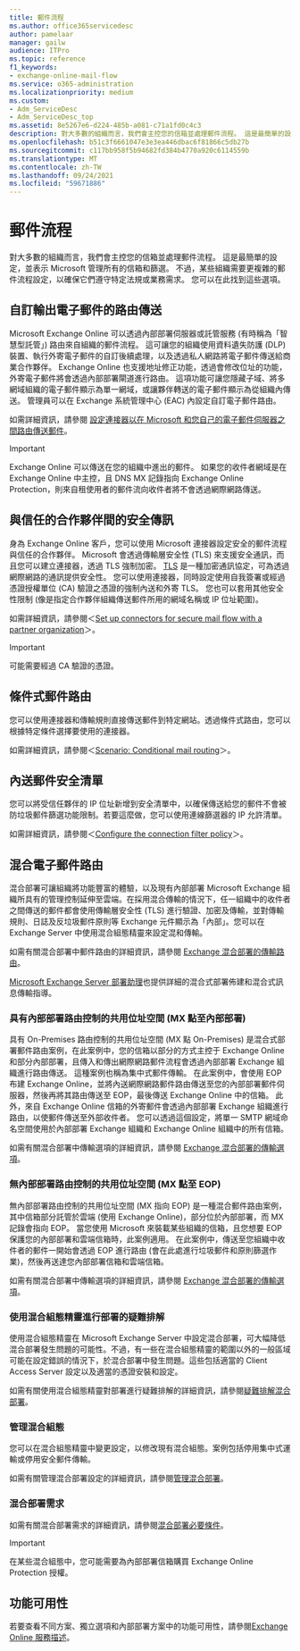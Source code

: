 ```yaml
---
title: 郵件流程
ms.author: office365servicedesc
author: pamelaar
manager: gailw
audience: ITPro
ms.topic: reference
f1_keywords:
- exchange-online-mail-flow
ms.service: o365-administration
ms.localizationpriority: medium
ms.custom:
- Adm_ServiceDesc
- Adm_ServiceDesc_top
ms.assetid: 8e5267e6-d224-485b-a081-c71a1fd0c4c3
description: 對大多數的組織而言，我們會主控您的信箱並處理郵件流程。 這是最簡單的設定，並表示 Microsoft 管理所有的信箱和篩選。 不過，某些組織需要更複雜的郵件流程設定，以確保它們遵守特定法規或業務需求。 您可以在此找到這些選項。
ms.openlocfilehash: b51c3f6661047e3e3ea446dbac6f81866c5db27b
ms.sourcegitcommit: c117bb958f5b94682fd384b4770a920c6114559b
ms.translationtype: MT
ms.contentlocale: zh-TW
ms.lasthandoff: 09/24/2021
ms.locfileid: "59671886"
---
```

# <a name="mail-flow"></a>郵件流程

對大多數的組織而言，我們會主控您的信箱並處理郵件流程。 這是最簡單的設定，並表示 Microsoft 管理所有的信箱和篩選。 不過，某些組織需要更複雜的郵件流程設定，以確保它們遵守特定法規或業務需求。 您可以在此找到這些選項。 
  
## <a name="custom-routing-of-outbound-email"></a>自訂輸出電子郵件的路由傳送

Microsoft Exchange Online 可以透過內部部署伺服器或託管服務 (有時稱為「智慧型託管」) 路由來自組織的郵件流程。 這可讓您的組織使用資料遺失防護 (DLP) 裝置、執行外寄電子郵件的自訂後續處理，以及透過私人網路將電子郵件傳送給商業合作夥伴。 Exchange Online 也支援地址修正功能，透過會修改位址的功能，外寄電子郵件將會透過內部部署閘道進行路由。 這項功能可讓您隱藏子域、將多網域組織的電子郵件顯示為單一網域，或讓夥伴轉送的電子郵件顯示為從組織內傳送。 管理員可以在 Exchange 系統管理中心 (EAC) 內設定自訂電子郵件路由。
  
如需詳細資訊，請參閱 [設定連接器以在 Microsoft 和您自己的電子郵件伺服器之間路由傳送郵件](/exchange/mail-flow-best-practices/use-connectors-to-configure-mail-flow/set-up-connectors-to-route-mail)。
  
> [!IMPORTANT]
> Exchange Online 可以傳送在您的組織中進出的郵件。 如果您的收件者網域是在 Exchange Online 中主控，且 DNS MX 記錄指向 Exchange Online Protection，則來自租使用者的郵件流向收件者將不會透過網際網路傳送。
  
## <a name="secure-messaging-with-a-trusted-partner"></a>與信任的合作夥伴間的安全傳訊

身為 Exchange Online 客戶，您可以使用 Microsoft 連接器設定安全的郵件流程與信任的合作夥伴。 Microsoft 會透過傳輸層安全性 (TLS) 來支援安全通訊，而且您可以建立連接器，透過 TLS 強制加密。 [TLS](/office365/securitycompliance/exchange-online-uses-tls-to-secure-email-connections) 是一種加密通訊協定，可為透過網際網路的通訊提供安全性。 您可以使用連接器，同時設定使用自我簽署或經過憑證授權單位 (CA) 驗證之憑證的強制內送和外寄 TLS。 您也可以套用其他安全性限制 (像是指定合作夥伴組織傳送郵件所用的網域名稱或 IP 位址範圍)。 
  
如需詳細資訊，請參閱＜[Set up connectors for secure mail flow with a partner organization](/exchange/mail-flow-best-practices/use-connectors-to-configure-mail-flow/set-up-connectors-for-secure-mail-flow-with-a-partner)＞。
  
> [!IMPORTANT]
> 可能需要經過 CA 驗證的憑證。 
  
## <a name="conditional-mail-routing"></a>條件式郵件路由

您可以使用連接器和傳輸規則直接傳送郵件到特定網站。透過條件式路由，您可以根據特定條件選擇要使用的連接器。
  
如需詳細資訊，請參閱＜[Scenario: Conditional mail routing](/exchange/mail-flow-best-practices/use-connectors-to-configure-mail-flow/conditional-mail-routing)＞。
  
## <a name="incoming-mail-safe-list"></a>內送郵件安全清單

您可以將受信任夥伴的 IP 位址新增到安全清單中，以確保傳送給您的郵件不會被防垃圾郵件篩選功能限制。若要這麼做，您可以使用連線篩選器的 IP 允許清單。
  
如需詳細資訊，請參閱＜[Configure the connection filter policy](/office365/SecurityCompliance/configure-the-connection-filter-policy)＞。
  
## <a name="hybrid-email-routing"></a>混合電子郵件路由

混合部署可讓組織將功能豐富的體驗，以及現有內部部署 Microsoft Exchange 組織所具有的管理控制延伸至雲端。在採用混合傳輸的情況下，任一組織中的收件者之間傳送的郵件都會使用傳輸層安全性 (TLS) 進行驗證、加密及傳輸，並對傳輸規則、日誌及反垃圾郵件原則等 Exchange 元件顯示為「內部」。您可以在 Exchange Server 中使用混合組態精靈來設定混和傳輸。
  
如需有關混合部署中郵件路由的詳細資訊，請參閱 [Exchange 混合部署的傳輸路由](/exchange/transport-routing)。
  
[Microsoft Exchange Server 部署助理](/exchange/exchange-deployment-assistant)也提供詳細的混合式部署佈建和混合式訊息傳輸指導。 
  
### <a name="shared-address-space-with-on-premises-routing-control-mx-points-to-on-premises"></a>具有內部部署路由控制的共用位址空間 (MX 點至內部部署)

具有 On-Premises 路由控制的共用位址空間 (MX 點 On-Premises) 是混合式部署郵件路由案例，在此案例中，您的信箱以部分的方式主控于 Exchange Online 和部分內部部署，且傳入和傳出網際網路郵件流程會透過內部部署 Exchange 組織進行路由傳送。 這種案例也稱為集中式郵件傳輸。 在此案例中，會使用 EOP 布建 Exchange Online，並將內送網際網路郵件路由傳送至您的內部部署郵件伺服器，然後再將其路由傳送至 EOP，最後傳送 Exchange Online 中的信箱。 此外，來自 Exchange Online 信箱的外寄郵件會透過內部部署 Exchange 組織進行路由，以使郵件傳送至外部收件者。 您可以透過這個設定，將單一 SMTP 網域命名空間使用於內部部署 Exchange 組織和 Exchange Online 組織中的所有信箱。 
  
如需有關混合部署中傳輸選項的詳細資訊，請參閱 [Exchange 混合部署的傳輸選項](/exchange/transport-options)。
  
### <a name="shared-address-space-without-on-premises-routing-control-mx-points-to-eop"></a>無內部部署路由控制的共用位址空間 (MX 點至 EOP)

無內部部署路由控制的共用位址空間 (MX 指向 EOP) 是一種混合郵件路由案例，其中信箱部分託管於雲端 (使用 Exchange Online)，部分位於內部部署，而 MX 記錄會指向 EOP。 當您使用 Microsoft 來裝載某些組織的信箱，且您想要 EOP 保護您的內部部署和雲端信箱時，此案例適用。 在此案例中，傳送至您組織中收件者的郵件一開始會透過 EOP 進行路由 (會在此處進行垃圾郵件和原則篩選作業)，然後再送達您內部部署信箱和雲端信箱。 
  
如需有關混合部署中傳輸選項的詳細資訊，請參閱 [Exchange 混合部署的傳輸選項](/exchange/transport-options)。
  
### <a name="troubleshooting-a-deployment-with-the-hybrid-configuration-wizard"></a>使用混合組態精靈進行部署的疑難排解

使用混合組態精靈在 Microsoft Exchange Server 中設定混合部署，可大幅降低混合部署發生問題的可能性。不過，有一些在混合組態精靈的範圍以外的一般區域可能在設定錯誤的情況下，於混合部署中發生問題。這些包括適當的 Client Access Server 設定以及適當的憑證安裝和設定。
  
如需有關使用混合組態精靈對部署進行疑難排解的詳細資訊，請參閱[疑難排解混合部署](/exchange/hybrid-deployment/troubleshoot-a-hybrid-deployment)。
  
### <a name="managing-a-hybrid-configuration"></a>管理混合組態

您可以在混合組態精靈中變更設定，以修改現有混合組態。案例包括停用集中式運輸或停用安全郵件傳輸。
  
如需有關管理混合部署設定的詳細資訊，請參閱[管理混合部署](/previous-versions/exchange-server/exchange-150/jj200791(v=exchg.150))。
  
### <a name="hybrid-deployment-requirements"></a>混合部署需求

如需有關混合部署需求的詳細資訊，請參閱[混合部署必要條件](/exchange/hybrid-deployment-prerequisites)。
  
> [!IMPORTANT]
> 在某些混合組態中，您可能需要為內部部署信箱購買 Exchange Online Protection 授權。 
  
## <a name="feature-availability"></a>功能可用性

若要查看不同方案、獨立選項和內部部署方案中的功能可用性，請參閱[Exchange Online 服務描述](exchange-online-service-description.md)。
